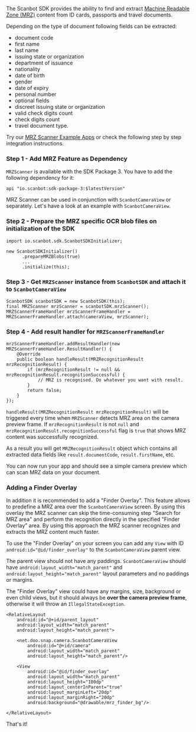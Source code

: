 The Scanbot SDK provides the ability to find and extract [Machine Readable Zone (MRZ)](https://en.wikipedia.org/wiki/Machine-readable_passport) content from ID cards, passports and travel documents.

Depending on the type of document following fields can be extracted:
* document code
* first name
* last name
* issuing state or organization
* department of issuance
* nationality
* date of birth
* gender
* date of expiry
* personal number
* optional fields
* discreet issuing state or organization
* valid check digits count
* check digits count
* travel document type.


Try our [MRZ Scanner Example Apps](https://github.com/doo/scanbot-sdk-example-android/tree/master/ScanbotSDKexample/mrz-scanner) or check the following step by step integration instructions.

### Step 1 - Add MRZ Feature as Dependency
`MRZScanner` is available with the SDK Package 3. You have to add the following dependency for it:
```
api "io.scanbot:sdk-package-3:$latestVersion"
```

MRZ Scanner can be used in conjunction with `ScanbotCameraView` or separately. Let's have a look at an example with `ScanbotCameraView`.


### Step 2 - Prepare the MRZ specific OCR blob files on initialization of the SDK

```
import io.scanbot.sdk.ScanbotSDKInitializer;

new ScanbotSDKInitializer()
      .prepareMRZBlobs(true)
      ...
      .initialize(this);
```

### Step 3 - Get `MRZScanner` instance from `ScanbotSDK` and attach it to `ScanbotCameraView`

    ScanbotSDK scanbotSDK = new ScanbotSDK(this);
    final MRZScanner mrzScanner = scanbotSDK.mrzScanner();
    MRZScannerFrameHandler mrzScannerFrameHandler = MRZScannerFrameHandler.attach(cameraView, mrzScanner);

### Step 4 - Add result handler for `MRZScannerFrameHandler`

    mrzScannerFrameHandler.addResultHandler(new MRZScannerFrameHandler.ResultHandler() {
        @Override
        public boolean handleResult(MRZRecognitionResult mrzRecognitionResult) {
            if (mrzRecognitionResult != null && mrzRecognitionResult.recognitionSuccessful) {
                // MRZ is recognised. Do whatever you want with result.
            }
            return false;
        }
    });

`handleResult(MRZRecognitionResult mrzRecognitionResult)` will be triggered every time when `MRZScanner` detects MRZ area on the camera preview frame. If `mrzRecognitionResult` is not `null` and `mrzRecognitionResult.recognitionSuccessful` flag is `true` that shows MRZ content was successfully recognized. 

As a result you will get `MRZRecognitionResult` object which contains all extracted data fields like `result.documentCode`, `result.firstName`, etc.

You can now run your app and should see a simple camera preview which can scan MRZ data on your document.


### Adding a Finder Overlay

In addition it is recommended to add a "Finder Overlay". This feature allows to predefine a MRZ area over the `ScanbotCameraView` screen. By using this overlay the MRZ scanner can skip the time-consuming step "Search for MRZ area" and perform the recognition directly in the specified "Finder Overlay" area. By using this approach the MRZ scanner recognizes and extracts the MRZ content much faster.

To use the "Finder Overlay" on your screen you can add any `View` with ID `android:id="@id/finder_overlay"` to the `ScanbotCameraView` parent view. 

The parent view should not have any paddings. `ScanbotCameraView` should have `android:layout_width="match_parent"` and `android:layout_height="match_parent"` layout parameters and no paddings or margins.

The "Finder Overlay" view could have any margins, size, background or even child views, but it should always be **over the camera preview frame**, otherwise it will throw an `IllegalStateException`.

    <RelativeLayout 
        android:id="@+id/parent_layout"
        android:layout_width="match_parent"
        android:layout_height="match_parent">

        <net.doo.snap.camera.ScanbotCameraView
            android:id="@+id/camera"
            android:layout_width="match_parent"
            android:layout_height="match_parent"/>

        <View
            android:id="@id/finder_overlay"
            android:layout_width="match_parent"
            android:layout_height="100dp"
            android:layout_centerInParent="true"
            android:layout_marginLeft="20dp"
            android:layout_marginRight="20dp"
            android:background="@drawable/mrz_finder_bg"/>

    </RelativeLayout>   

That's it!